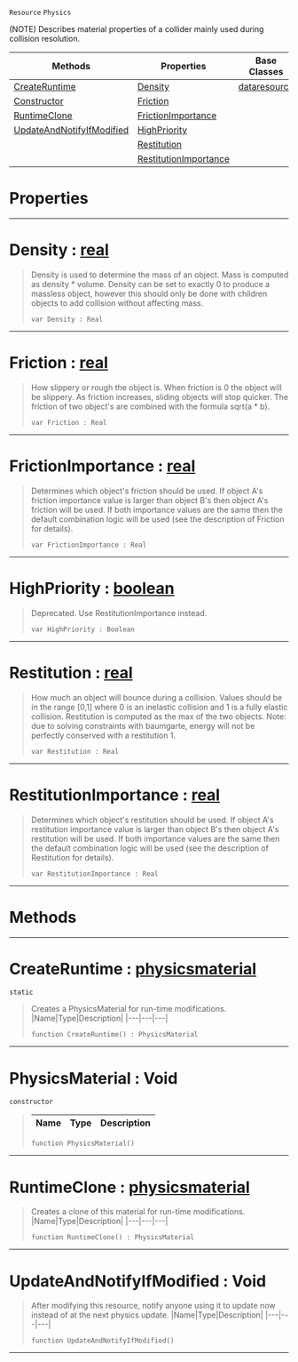  `Resource` `Physics`



(NOTE) Describes material properties of a collider mainly used during collision resolution.

|Methods|Properties|Base Classes|Derived Classes|
|---|---|---|---|
|[ CreateRuntime](https://github.com/ZilchEngine/ZilchDocs/blob/master/code_reference/class_reference/physicsmaterial.md#createruntime-zilch-engin)|[ Density](https://github.com/ZilchEngine/ZilchDocs/blob/master/code_reference/class_reference/physicsmaterial.md#density-zilch-engine-docu)|[dataresource](https://github.com/ZilchEngine/ZilchDocs/blob/master/code_reference/class_reference/dataresource.md)| |
|[ Constructor](https://github.com/ZilchEngine/ZilchDocs/blob/master/code_reference/class_reference/physicsmaterial.md#physicsmaterial-void)|[ Friction](https://github.com/ZilchEngine/ZilchDocs/blob/master/code_reference/class_reference/physicsmaterial.md#friction-zilch-engine-doc)| | |
|[ RuntimeClone](https://github.com/ZilchEngine/ZilchDocs/blob/master/code_reference/class_reference/physicsmaterial.md#runtimeclone-zilch-engine)|[ FrictionImportance](https://github.com/ZilchEngine/ZilchDocs/blob/master/code_reference/class_reference/physicsmaterial.md#frictionimportance-zero)| | |
|[ UpdateAndNotifyIfModified](https://github.com/ZilchEngine/ZilchDocs/blob/master/code_reference/class_reference/physicsmaterial.md#updateandnotifyifmodifie)|[ HighPriority](https://github.com/ZilchEngine/ZilchDocs/blob/master/code_reference/class_reference/physicsmaterial.md#highpriority-zilch-engine)| | |
| |[ Restitution](https://github.com/ZilchEngine/ZilchDocs/blob/master/code_reference/class_reference/physicsmaterial.md#restitution-zilch-engine)| | |
| |[ RestitutionImportance](https://github.com/ZilchEngine/ZilchDocs/blob/master/code_reference/class_reference/physicsmaterial.md#restitutionimportance-ze)| | |


 #  Properties


---  
 #  Density : [real](https://github.com/ZilchEngine/ZilchDocs/blob/master/code_reference/nada_base_types/real.md)

> Density is used to determine the mass of an object. Mass is computed as density * volume. Density can be set to exactly 0 to produce a massless object, however this should only be done with children objects to add collision without affecting mass.
> ``` lang=cpp, name=Nada
> var Density : Real


---  
 #  Friction : [real](https://github.com/ZilchEngine/ZilchDocs/blob/master/code_reference/nada_base_types/real.md)

> How slippery or rough the object is. When friction is 0 the object will be slippery. As friction increases, sliding objects will stop quicker. The friction of two object's are combined with the formula sqrt(a * b).
> ``` lang=cpp, name=Nada
> var Friction : Real


---  
 #  FrictionImportance : [real](https://github.com/ZilchEngine/ZilchDocs/blob/master/code_reference/nada_base_types/real.md)

> Determines which object's friction should be used. If object A's friction importance value is larger than object B's then object A's friction will be used. If both importance values are the same then the default combination logic will be used (see the description of Friction for details).
> ``` lang=cpp, name=Nada
> var FrictionImportance : Real


---  
 #  HighPriority : [boolean](https://github.com/ZilchEngine/ZilchDocs/blob/master/code_reference/nada_base_types/boolean.md)

> Deprecated. Use RestitutionImportance instead.
> ``` lang=cpp, name=Nada
> var HighPriority : Boolean


---  
 #  Restitution : [real](https://github.com/ZilchEngine/ZilchDocs/blob/master/code_reference/nada_base_types/real.md)

> How much an object will bounce during a collision. Values should be in the range [0,1] where 0 is an inelastic collision and 1 is a fully elastic collision. Restitution is computed as the max of the two objects. Note: due to solving constraints with baumgarte, energy will not be perfectly conserved with a restitution 1.
> ``` lang=cpp, name=Nada
> var Restitution : Real


---  
 #  RestitutionImportance : [real](https://github.com/ZilchEngine/ZilchDocs/blob/master/code_reference/nada_base_types/real.md)

> Determines which object's restitution should be used. If object A's restitution importance value is larger than object B's then object A's restitution will be used. If both importance values are the same then the default combination logic will be used (see the description of Restitution for details).
> ``` lang=cpp, name=Nada
> var RestitutionImportance : Real


---  
 #  Methods


---  
 #  CreateRuntime : [physicsmaterial](https://github.com/ZilchEngine/ZilchDocs/blob/master/code_reference/class_reference/physicsmaterial.md)

 `static`

> Creates a PhysicsMaterial for run-time modifications.
> |Name|Type|Description|
> |---|---|---|
> ``` lang=cpp, name=Nada
> function CreateRuntime() : PhysicsMaterial
> ``` 


---  
 #  PhysicsMaterial : Void

 `constructor`

> 
> |Name|Type|Description|
> |---|---|---|
> ``` lang=cpp, name=Nada
> function PhysicsMaterial()
> ``` 


---  
 #  RuntimeClone : [physicsmaterial](https://github.com/ZilchEngine/ZilchDocs/blob/master/code_reference/class_reference/physicsmaterial.md)

> Creates a clone of this material for run-time modifications.
> |Name|Type|Description|
> |---|---|---|
> ``` lang=cpp, name=Nada
> function RuntimeClone() : PhysicsMaterial
> ``` 


---  
 #  UpdateAndNotifyIfModified : Void

> After modifying this resource, notify anyone using it to update now instead of at the next physics update.
> |Name|Type|Description|
> |---|---|---|
> ``` lang=cpp, name=Nada
> function UpdateAndNotifyIfModified()
> ``` 


---  
 

 